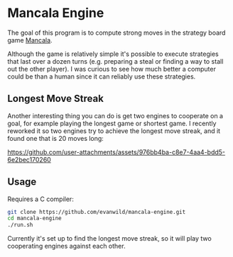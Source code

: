 # Mancala Engine

The goal of this program is to compute strong moves in the strategy board game [Mancala](https://en.wikipedia.org/wiki/Mancala).

Although the game is relatively simple it's possible to execute strategies that last over a dozen turns (e.g. preparing a steal or finding a way to stall out the other player). I was curious to see how much better a computer could be than a human since it can reliably use these strategies.

## Longest Move Streak

Another interesting thing you can do is get two engines to cooperate on a goal, for example playing the longest game or shortest game. I recently reworked it so two engines try to achieve the longest move streak, and it found one that is 20 moves long:

https://github.com/user-attachments/assets/976bb4ba-c8e7-4aa4-bdd5-6e2bec170260

## Usage

Requires a C compiler:

```sh
git clone https://github.com/evanwild/mancala-engine.git
cd mancala-engine
./run.sh
```

Currently it's set up to find the longest move streak, so it will play two cooperating engines against each other.
